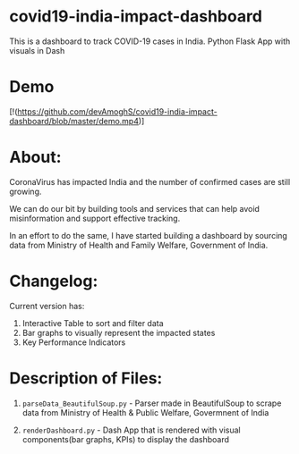 # covid19-india-impact-dashboard
This is a dashboard to track COVID-19 cases in India. Python Flask App with visuals in Dash

# Demo
[!(https://github.com/devAmoghS/covid19-india-impact-dashboard/blob/master/demo.mp4)]


# About:

CoronaVirus has impacted India and the number of confirmed cases are still growing. 

We can do our bit by building tools and services that can help avoid misinformation and support effective tracking.

In an effort to do the same, I have started building a dashboard by sourcing data from Ministry of Health and Family Welfare, Government of India.

# Changelog:
Current version has:
1. Interactive Table to sort and filter data
2. Bar graphs to visually represent the impacted states
3. Key Performance Indicators

# Description of Files:
1. `parseData_BeautifulSoup.py` - Parser made in BeautifulSoup to scrape data from Ministry of Health & Public Welfare, Govermnent of India

2. `renderDashboard.py` - Dash App that is rendered with visual components(bar graphs, KPIs) to display the dashboard

